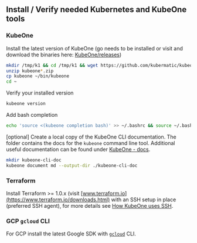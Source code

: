 
## Install / Verify needed Kubernetes and KubeOne tools

### KubeOne

Install the latest version of KubeOne (go needs to be installed or visit and download the binaries here: [KubeOne/releases](https://github.com/kubermatic/kubeone/releases))

```bash
mkdir /tmp/k1 && cd /tmp/k1 && wget https://github.com/kubermatic/kubeone/releases/download/v1.3.0/kubeone_1.3.0_linux_amd64.zip
unzip kubeone*.zip
cp kubeone ~/bin/kubeone
cd ~
```

Verify your installed version

```bash
kubeone version
```

Add bash completion

```bash
echo 'source <(kubeone completion bash)' >> ~/.bashrc && source ~/.bashrc
```

[optional] Create a local copy of the KubeOne CLI documentation. The folder contains the docs for the `kubeone` command line tool. Additional useful documentation can be found under [KubeOne - docs](https://docs.kubermatic.com/kubeone/master/). 

```bash
mkdir kubeone-cli-doc
kubeone document md --output-dir ./kubeone-cli-doc
```

### Terraform

Install Terraform >= 1.0.x (visit [www.terraform.io](https://www.terraform.io/downloads.html) with an SSH setup in place (preferred SSH agent), for more details see [How KubeOne uses SSH](https://docs.kubermatic.com/kubeone/master/using_kubeone/ssh/).

### GCP `gcloud` CLI

For GCP install the latest Google SDK with [`gcloud`](https://cloud.google.com/sdk/install) CLI.
